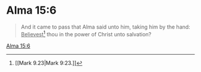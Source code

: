 # Alma 15:6

> And it came to pass that Alma said unto him, taking him by the hand: <u>Believest</u>[^a] thou in the power of Christ unto salvation?

[Alma 15:6](https://www.churchofjesuschrist.org/study/scriptures/bofm/alma/15?lang=eng&id=p6#p6)


[^a]: [[Mark 9.23|Mark 9:23.]]
